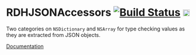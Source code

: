 RDHJSONAccessors [![Build Status](https://travis-ci.org/rhodgkins/RDHJSONAccessors.png?branch=master)](https://travis-ci.org/rhodgkins/RDHJSONAccessors) <a href="http://badge.fury.io/co/RDHJSONAccessors"><img src="https://badge.fury.io/co/RDHJSONAccessors@2x.png" alt="Pod version" height="18"></a>
====================

Two categories on `NSDictionary` and `NSArray` for type checking values as they are extracted from JSON objects.

[Documentation](http://cocoadocs.org/docsets/RDHJSONAccessors)
